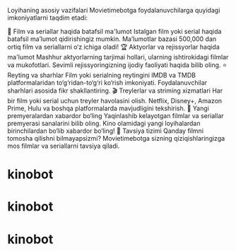 Loyihaning asosiy vazifalari
Movietimebotga foydalanuvchilarga quyidagi imkoniyatlarni taqdim etadi:

🎥 Film va seriallar haqida batafsil ma'lumot
Istalgan film yoki serial haqida batafsil ma’lumot qidirishingiz mumkin.
Ma’lumotlar bazasi 500,000 dan ortiq film va seriallarni o‘z ichiga oladi!
🏆 Aktyorlar va rejissyorlar haqida ma'lumot
Mashhur aktyorlarning tarjimai hollari, ularning ishtirokidagi filmlar va mukofotlari.
Sevimli rejissyoringizning ijodiy faoliyati haqida bilib oling.
⭐️ Reyting va sharhlar
Film yoki serialning reytingini IMDB va TMDB platformalaridan to‘g‘ridan-to‘g‘ri ko‘rish imkoniyati.
Foydalanuvchilar sharhlari asosida fikr shakllantiring.
🎬 Treylerlar va striming xizmatlari
Har bir film yoki serial uchun treyler havolasini olish.
Netflix, Disney+, Amazon Prime, Hulu va boshqa platformalarda mavjudligini tekshirish.
📅 Yangi premyeralardan xabardor bo‘ling
Yaqinlashib kelayotgan filmlar va seriallar premyerasi sanalarini bilib oling.
Kino olamidagi yangi loyihalardan birinchilardan bo‘lib xabardor bo‘ling!
🧩 Tavsiya tizimi
Qanday filmni tomosha qilishni bilmayapsizmi? Movietimebotga sizning qiziqishlaringizga mos filmlar va seriallarni tavsiya qiladi.
# kinobot
# kinobot
# kinobot
